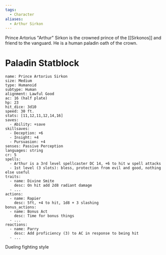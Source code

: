 ```yaml
---
tags:
  - Character
aliases:
  - Arthur Sirkon
---
```

Prince Artorius "Arthur" Sirkon is the crowned prince of the [[Sirkonos]] and friend to the vanguard. He is a human paladin oath of the crown.
# Paladin Statblock
```statblock
name: Prince Artorius Sirkon
size: Medium
type: Humanoid
subtype: Human
alignment: Lawful Good
ac: 16 (half plate)
hp: 23
hit_dice: 3d10
speed: 30 ft.
stats: [11,12,11,12,14,16]
saves:
  - Ability: +save
skillsaves:
  - Deception: +6
  - Insight: +4
  - Pursuasion: +4
senses: Passive Perception 
languages: string
cr: 5
spells:
  - Arthur is a 3rd level spellcaster DC 14, +6 to hit w spell attacks
  - 1st level (3 slots): bless, protection from evil and good, nothing else useful
traits:
  - name: Divine Smite
    desc: On hit add 2d8 radiant damage
  - ...
actions:
  - name: Rapier
    desc: 5ft, +4 to hit, 1d8 + 3 slashing
bonus_actions:
  - name: Bonus Act
    desc: Time for bonus things
  - ...
reactions:
  - name: Parry
    desc: Add proficiency (3) to AC in response to being hit
  - ...
```


Dueling fighting style